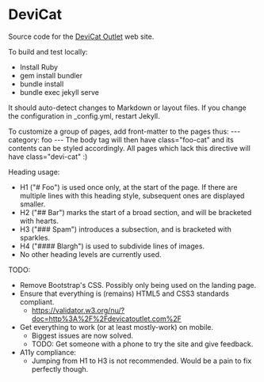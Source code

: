 # DeviCat

Source code for the [DeviCat Outlet](http://devicatoutlet.com/) web site.

To build and test locally:

* Install Ruby
* gem install bundler
* bundle install
* bundle exec jekyll serve

It should auto-detect changes to Markdown or layout files. If you change the
configuration in _config.yml, restart Jekyll.

To customize a group of pages, add front-matter to the pages thus:
    ---
    category: foo
    ---
The body tag will then have class="foo-cat" and its contents can be styled
accordingly. All pages which lack this directive will have class="devi-cat" :)

Heading usage:

* H1 ("# Foo") is used once only, at the start of the page. If there are multiple
  lines with this heading style, subsequent ones are displayed smaller.
* H2 ("## Bar") marks the start of a broad section, and will be bracketed with
  hearts.
* H3 ("### Spam") introduces a subsection, and is bracketed with sparkles.
* H4 ("#### Blargh") is used to subdivide lines of images.
* No other heading levels are currently used.

TODO:
* Remove Bootstrap's CSS. Possibly only being used on the landing page.
* Ensure that everything is (remains) HTML5 and CSS3 standards compliant.
  - https://validator.w3.org/nu/?doc=http%3A%2F%2Fdevicatoutlet.com%2F
* Get everything to work (or at least mostly-work) on mobile.
  - Biggest issues are now solved.
  - TODO: Get someone with a phone to try the site and give feedback.
* A11y compliance:
  - Jumping from H1 to H3 is not recommended. Would be a pain to fix perfectly though.
